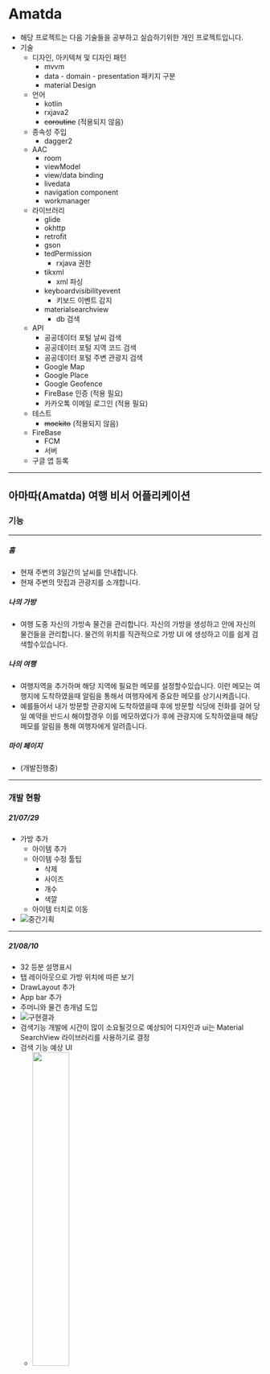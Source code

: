 # Amatda
* 해당 프로젝트는 다음 기술들을 공부하고 실습하기위한 개인 프로젝트입니다.
* 기술
  * 디자인, 아키텍쳐 및 디자인 패턴
    * mvvm 
    * data - domain - presentation 패키지 구분
    * material Design
  * 언어
    * kotlin
    * rxjava2 
    * ~~coroutine~~ (적용되지 않음)
  * 종속성 주입
    * dagger2
  * AAC
    * room
    * viewModel
    * view/data binding
    * livedata
    * navigation component
    * workmanager
  * 라이브러리
    * glide
    * okhttp
    * retrofit
    * gson
    * tedPermission
      * rxjava 권한
    * tikxml
      * xml 파싱
    * keyboardvisibilityevent 
      * 키보드 이벤트 감지
    * materialsearchview
      * db 검색
  * API
    * 공공데이터 포털 날씨 검색
    * 공공데이터 포털 지역 코드 검색
    * 공공데이터 포털 주변 관광지 검색
    * Google Map
    * Google Place
    * Google Geofence
    * FireBase 인증 (적용 필요)
    * 카카오톡 이메일 로그인 (적용 필요)
  * 테스트 
    * ~~mockito~~ (적용되지 않음)
  * FireBase
    * FCM
    * 서버
  * 구글 앱 등록

---
아마따(Amatda) 여행 비서 어플리케이션
---
### 기능
---
##### 홈
* 현재 주변의 3일간의 날씨를 안내합니다.
* 현재 주변의 맛집과 관광지를 소개합니다.
##### 나의 가방
* 여행 도중 자신의 가방속 물건을 관리합니다. 자신의 가방을 생성하고 안에 자신의 물건들을 관리합니다. 물건의 위치를 직관적으로 가방 UI 에 생성하고 이를 쉽게 검색할수있습니다.
##### 나의 여행
* 여행지역을 추가하며 해당 지역에 필요한 메모를 설정할수있습니다. 이런 메모는 여행지에 도착하였을때 알림을 통해서 여행자에게 중요한 메모를 상기시켜줍니다.
* 예를들어서 내가 방문할 관광지에 도착하였을때 후에 방문할 식당에 전화를 걸어 당일 예약을 반드시 해야할경우 이를 메모하였다가 후에 관광지에 도착하였을때 해당 메모를 알림을 통해 여행자에게 알려줍니다.
##### 마이 페이지
* (개발진행중)
---
### 개발 현황
##### 21/07/29
* 가방 추가
  * 아이템 추가
  * 아이템 수정 툴팁
    * 삭제
    * 사이즈
    * 개수
    * 색깔
  * 아이템 터치로 이동
* ![중간기획](https://user-images.githubusercontent.com/51182964/127456396-e77f8dc8-6718-4980-8f4f-ae06b984ebcc.png)
---
##### 21/08/10
* 32 등분 설명표시
* 탭 레이아웃으로 가방 위치에 따른 보기
* DrawLayout 추가
* App bar 추가
* 주머니와 물건 층개념 도입
* ![구현결과](https://user-images.githubusercontent.com/51182964/128870399-61a1a26f-bb72-40ed-afb3-b18d8d66858e.png)
* 검색기능 개발에 시간이 많이 소요될것으로 예상되어 디자인과 ui는 Material SearchView 라이브러리를 사용하기로 결정
* 검색 기능 예상 UI
  * <img src="https://user-images.githubusercontent.com/51182964/128870443-06fe76d7-ee38-4ffc-ab68-bcd70fe21b69.png" width="40%" height="40%">

